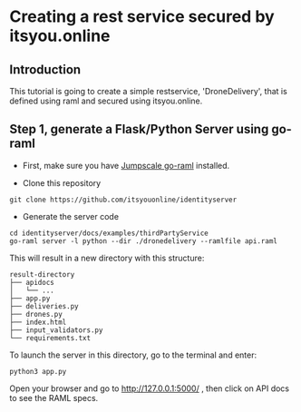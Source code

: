 # Creating a rest service secured by itsyou.online

## Introduction

This tutorial is going to create a simple restservice, 'DroneDelivery', that is defined using raml and secured using itsyou.online.


## Step 1, generate a Flask/Python Server using go-raml


- First, make sure you have [Jumpscale go-raml](https://github.com/Jumpscale/go-raml) installed.

- Clone this repository
```
git clone https://github.com/itsyouonline/identityserver
```

- Generate the server code
```
cd identityserver/docs/examples/thirdPartyService
go-raml server -l python --dir ./dronedelivery --ramlfile api.raml
```

This will result in a new directory with this structure:

```
result-directory
├── apidocs
│   └── ...
├── app.py
├── deliveries.py
├── drones.py
├── index.html
├── input_validators.py
└── requirements.txt
```

To launch the server in this directory, go to the terminal and enter:

`python3 app.py`

Open your browser and go to http://127.0.0.1:5000/ , then click on API docs to see the RAML specs.
